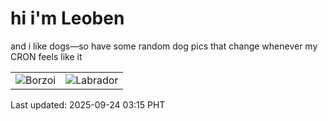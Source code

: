 # hi i'm Leoben

and i like dogs—so have some random dog pics that change whenever my CRON feels like it

|  |  |
|--------|----------|
| ![Borzoi](https://random-dog-vercel.vercel.app/api/random-borzoi?v=1758654920) | ![Labrador](https://random-dog-vercel.vercel.app/api/random-labrador?v=1758654920) |

Last updated: 2025-09-24 03:15 PHT
